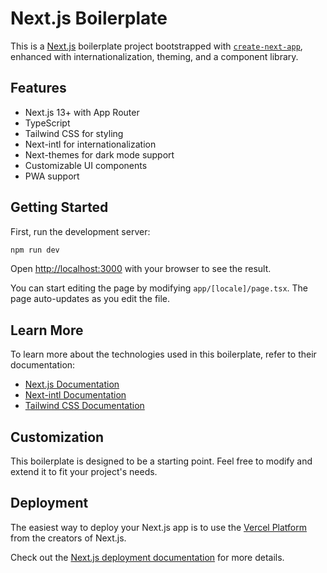 # Next.js Boilerplate

This is a [Next.js](https://nextjs.org) boilerplate project bootstrapped with [`create-next-app`](https://nextjs.org/docs/app/api-reference/cli/create-next-app), enhanced with internationalization, theming, and a component library.

## Features

- Next.js 13+ with App Router
- TypeScript
- Tailwind CSS for styling
- Next-intl for internationalization
- Next-themes for dark mode support
- Customizable UI components
- PWA support

## Getting Started

First, run the development server:

```bash
npm run dev
```

Open [http://localhost:3000](http://localhost:3000) with your browser to see the result.

You can start editing the page by modifying `app/[locale]/page.tsx`. The page auto-updates as you edit the file.

## Learn More

To learn more about the technologies used in this boilerplate, refer to their documentation:

- [Next.js Documentation](https://nextjs.org/docs)
- [Next-intl Documentation](https://next-intl-docs.vercel.app/)
- [Tailwind CSS Documentation](https://tailwindcss.com/docs)

## Customization

This boilerplate is designed to be a starting point. Feel free to modify and extend it to fit your project's needs.

## Deployment

The easiest way to deploy your Next.js app is to use the [Vercel Platform](https://vercel.com/new?utm_medium=default-template&filter=next.js&utm_source=create-next-app&utm_campaign=create-next-app-readme) from the creators of Next.js.

Check out the [Next.js deployment documentation](https://nextjs.org/docs/app/building-your-application/deploying) for more details.